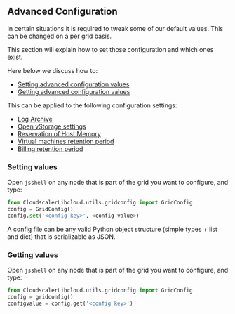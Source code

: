 ## Advanced Configuration

In certain situations it is required to tweak some of our default values. This can be changed on a per grid basis.

This section will explain how to set those configuration and which ones exist.

Here below we discuss how to:

- [Setting advanced configuration values](#set)
- [Getting advanced configuration values](#get)

This can be applied to the following configuration settings:

- [Log Archive](LogArchive.md)
- [Open vStorage settings](OpenvStorage.md)
- [Reservation of Host Memory](ReservedHostMemory.md)
- [Virtual machines retention period](vmretention.md)
- [Billing retention period](billingretention.md)


<a id="set"></a>
### Setting values

Open `jsshell` on any node that is part of the grid you want to configure, and type:

```python
from CloudscalerLibcloud.utils.gridconfig import GridConfig
config = GridConfig()
config.set('<config key>', <config value>)
```

A config file can be any valid Python object structure (simple types + list and dict) that is serializable as JSON.


<a id="get"></a>
### Getting values

Open `jsshell` on any node that is part of the grid you want to configure, and type:

```python
from CloudscalerLibcloud.utils.gridconfig import GridConfig
config = gridconfig()
configvalue = config.get('<config key>')
```
